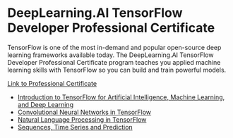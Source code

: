 # DeepLearning.AI TensorFlow Developer Professional Certificate
TensorFlow is one of the most in-demand and popular open-source deep learning frameworks available today. The DeepLearning.AI TensorFlow Developer Professional Certificate program teaches you applied machine learning skills with TensorFlow so you can build and train powerful models.

[Link to Professional Certificate](https://www.coursera.org/professional-certificates/tensorflow-in-practice)

- [Introduction to TensorFlow for Artificial Intelligence, Machine Learning, and Deep Learning](IntroductiontoTensorFlow)
- [Convolutional Neural Networks in TensorFlow]()
- [Natural Language Processing in TensorFlow]()
- [Sequences, Time Series and Prediction]()